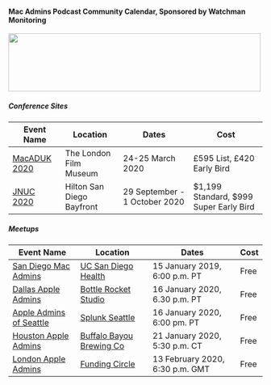 #### Mac Admins Podcast Community Calendar, Sponsored by Watchman Monitoring

[<img src="https://podcast.macadmins.org/wp-content/uploads/2017/06/Watchman-Monitoring-logo-blue.png" alt="" width="500" height="115" />](https://www.watchmanmonitoring.com)

##### Conference Sites

| Event Name | Location | Dates | Cost |
|------------|----------|-------|------|
| [MacADUK 2020](https://macad.uk) | The London Film Museum | 24-25 March 2020 | £595 List, £420 Early Bird |
| [JNUC 2020](https://www.jamf.com/events/jamf-nation-user-conference/2020/) | Hilton San Diego Bayfront | 29 September - 1 October 2020 | $1,199 Standard, $999 Super Early Bird |


##### Meetups

| Event Name | Location | Dates | Cost |
|------------|----------|-------|------|
| [San Diego Mac Admins](https://www.jamf.com/jamf-nation/events/user-groups/318/san-diego-macadmins) | [UC San Diego Health](https://goo.gl/maps/88NxcyfGWfjrkmTS6) | 15 January 2019, 6:00 p.m. PT | Free |
| [Dallas Apple Admins](https://www.eventbrite.com/e/dallas-apple-admin-meet-up-january-2020-tickets-88582355209) | [Bottle Rocket Studio](https://goo.gl/maps/hdTatL4qMPoPFYjk8) | 16 January 2020, 6.30 p.m. PT | Free |
| [Apple Admins of Seattle](https://www.meetup.com/Seattle-Apple-Admins/) | [Splunk Seattle](https://www.google.com/maps/dir/44.571451,6.6745146/splunk+seattle+office/@17.8466009,-129.7746678,3z/data=!3m1!4b1!4m9!4m8!1m1!4e1!1m5!1m1!1s0x54901534fb36cf8d:0x4dd672c4bf12d060!2m2!1d-122.3296174!2d47.6168261) | 16 January 2020, 6:00 pm. PT | Free |
| [Houston Apple Admins](https://houstonappleadmins.org/Jan2020-Meetup/) | [Buffalo Bayou Brewing Co](https://g.page/BuffBrew?share) | 21 January 2020, 5:30 p.m. CT | Free |
| [London Apple Admins](https://www.eventbrite.com/e/13th-february-2020-meet-up-funding-circle-with-code42-tickets-88648234255) | [Funding Circle](https://goo.gl/maps/2FQZPAT2J5vnNdFdA) | 13 February 2020, 6:30 p.m. GMT | Free |

